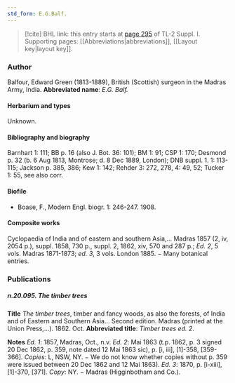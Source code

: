```yaml
---
std_form: E.G.Balf.
---
```


> [!cite] BHL link: this entry starts at [page 295](https://www.biodiversitylibrary.org/page/33265022) of TL-2 Suppl. I.
> Supporting pages: [[Abbreviations|abbreviations]], [[Layout key|layout key]].

### Author

Balfour, Edward Green (1813-1889), British (Scottish) surgeon in the Madras Army, India. 
**Abbreviated name**: *E.G. Balf.*

#### Herbarium and types

Unknown.

#### Bibliography and biography

Barnhart 1: 111; BB p. 16 (also J. Bot. 36: 101); BM 1: 91; CSP 1: 170; Desmond p. 32 (b. 6 Aug 1813, Montrose; d. 8 Dec 1889, London); DNB suppl. 1. 1: 113-115; Jackson p. 385, 386; Kew 1: 142; Rehder 3: 272, 278, 4: 49, 52; Tucker 1: 55, see also corr.

#### Biofile

- Boase, F., Modern Engl. biogr. 1: 246-247. 1908.

#### Composite works

Cyclopaedia of India and of eastern and southern Asia,... Madras 1857 (2, iv, 2054 p.), suppl. 1858, 730 p., suppl. 2, 1862, xiv, 570 and 287 p.; *Ed. 2*, 5 vols. Madras 1871-1873; *ed. 3*, 3 vols. London 1885. − Many botanical entries.

### Publications

##### n.20.095. The timber trees

**Title**
*The timber trees*, timber and fancy woods, as also the forests, of India and of Eastern and Southern Asia... Second edition. Madras (printed at the Union Press,...). 1862. Oct.
**Abbreviated title**: *Timber trees ed. 2*.

**Notes**
*Ed. 1*: 1857, Madras, Oct., n.v.
*Ed. 2*: Mai 1863 (t.p. 1862, p. 3 signed 20 Dec 1862, p. 359, note dated 12 Mai 1863 sic), p. \[i, iii\], \[1\]-358, \[359-366\]. *Copies*: L, NSW, NY. − We do not know whether copies without p. 359 were issued between 20 Dec 1862 and 12 Mai 1863).
*Ed. 3*: 1870, p. \[i-xiii\], \[1\]-370, \[371\]. *Copy*: NY. − Madras (Higginbotham and Co.).


